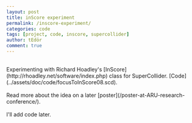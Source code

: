 ```yaml
---
layout: post
title: inScore experiment
permalink: /inscore-experiment/
categories: code
tags: [project, code, inscore, supercollider]
author: tEdör
comment: true
---
```

<br>
Experimenting with Richard Hoadley's [InScore](http://rhoadley.net/software/index.php) class for SuperCollider. [Code](../assets/doc/code/focusToInScore08.scd).
<br><br>
Read more about the idea on a later [poster](/poster-at-ARU-research-conference/).
<br><br>
I'll add code later.
